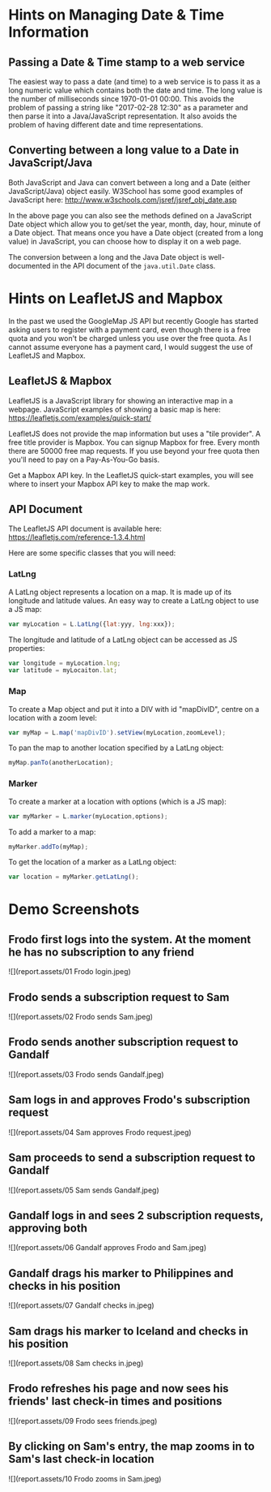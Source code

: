 # Hints on Managing Date & Time Information

## Passing a Date & Time stamp to a web service

The easiest way to pass a date (and time) to a web service is to pass it as a long numeric value which contains both the date and time. The long value is the number of milliseconds since 1970-01-01 00:00. This avoids the problem of passing a string like "2017-02-28 12:30" as a parameter and then parse it into a Java/JavaScript representation. It also avoids the problem of having different date and time representations.

## Converting between a long value to a Date in JavaScript/Java

Both JavaScript and Java can convert between a long and a Date (either JavaScript/Java) object easily. W3School has some good examples of JavaScript here: http://www.w3schools.com/jsref/jsref_obj_date.asp

In the above page you can also see the methods defined on a JavaScript Date object which allow you to get/set the year, month, day, hour, minute of a Date object. That means once you have a Date object (created from a long value) in JavaScript, you can choose how to display it on a web page.

The conversion between a long and the Java Date object is well-documented in the API document of the `java.util.Date` class.

# Hints on LeafletJS and Mapbox

In the past we used the GoogleMap JS API but recently Google has started asking users to register with a payment card, even though there is a free quota and you won't be charged unless you use over the free quota. As I cannot assume everyone has a payment card, I would suggest the use of LeafletJS and Mapbox.

## LeafletJS & Mapbox

LeafletJS is a JavaScript library for showing an interactive map in a webpage. JavaScript examples of showing a basic map is here: https://leafletjs.com/examples/quick-start/

LeafletJS does not provide the map information but uses a "tile provider". A free title provider is Mapbox. You can signup Mapbox for free. Every month there are 50000 free map requests. If you use beyond your free quota then you'll need to pay on a Pay-As-You-Go basis.

Get a Mapbox API key. In the LeafletJS quick-start examples, you will see where to insert your Mapbox API key to make the map work.

## API Document

The LeafletJS API document is available here: https://leafletjs.com/reference-1.3.4.html

Here are some specific classes that you will need:

### LatLng

A LatLng object represents a location on a map. It is made up of its longitude and latitude values. An easy way to create a LatLng object to use a JS map:
```javascript
var myLocation = L.LatLng({lat:yyy, lng:xxx});
```
The longitude and latitude of a LatLng object can be accessed as JS properties:
```javascript
var longitude = myLocation.lng;
var latitude = myLocaiton.lat;
```

### Map

To create a Map object and put it into a DIV with id "mapDivID", centre on a location with a zoom level:
```javascript
var myMap = L.map('mapDivID').setView(myLocation,zoomLevel);
```
To pan the map to another location specified by a LatLng object:
```javascript
myMap.panTo(anotherLocation);
```

### Marker

To create a marker at a location with options (which is a JS map):
```javascript
var myMarker = L.marker(myLocation,options);
```
To add a marker to a map:
```javascript
myMarker.addTo(myMap);
```
To get the location of a marker as a LatLng object:
```javascript
var location = myMarker.getLatLng();
```

# Demo Screenshots

## Frodo first logs into the system. At the moment he has no subscription to any friend

![](report.assets/01 Frodo login.jpeg)

## Frodo sends a subscription request to Sam

![](report.assets/02 Frodo sends Sam.jpeg)

## Frodo sends another subscription request to Gandalf

![](report.assets/03 Frodo sends Gandalf.jpeg)

## Sam logs in and approves Frodo's subscription request

![](report.assets/04 Sam approves Frodo request.jpeg)

## Sam proceeds to send a subscription request to Gandalf

![](report.assets/05 Sam sends Gandalf.jpeg)

## Gandalf logs in and sees 2 subscription requests, approving both

![](report.assets/06 Gandalf approves Frodo and Sam.jpeg)

## Gandalf drags his marker to Philippines and checks in his position

![](report.assets/07 Gandalf checks in.jpeg)

## Sam drags his marker to Iceland and checks in his position

![](report.assets/08 Sam checks in.jpeg)

## Frodo refreshes his page and now sees his friends' last check-in times and positions

![](report.assets/09 Frodo sees friends.jpeg)

## By clicking on Sam's entry, the map zooms in to Sam's last check-in location

![](report.assets/10 Frodo zooms in Sam.jpeg)